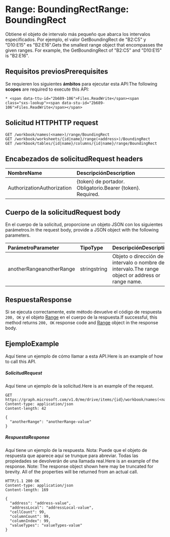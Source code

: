 # <a name="range-boundingrect"></a><span data-ttu-id="2b689-101">Range: BoundingRect</span><span class="sxs-lookup"><span data-stu-id="2b689-101">Range: BoundingRect</span></span>

<span data-ttu-id="2b689-p101">Obtiene el objeto de intervalo más pequeño que abarca los intervalos especificados. Por ejemplo, el valor GetBoundingRect de "B2:C5" y "D10:E15" es "B2:E16".</span><span class="sxs-lookup"><span data-stu-id="2b689-p101">Gets the smallest range object that encompasses the given ranges. For example, the GetBoundingRect of "B2:C5" and "D10:E15" is "B2:E16".</span></span>
## <a name="prerequisites"></a><span data-ttu-id="2b689-104">Requisitos previos</span><span class="sxs-lookup"><span data-stu-id="2b689-104">Prerequisites</span></span>
<span data-ttu-id="2b689-105">Se requieren los siguientes **ámbitos** para ejecutar esta API:</span><span class="sxs-lookup"><span data-stu-id="2b689-105">The following **scopes** are required to execute this API:</span></span> 

    * <span data-ttu-id="2b689-106">Files.ReadWrite</span><span class="sxs-lookup"><span data-stu-id="2b689-106">Files.ReadWrite</span></span>

## <a name="http-request"></a><span data-ttu-id="2b689-107">Solicitud HTTP</span><span class="sxs-lookup"><span data-stu-id="2b689-107">HTTP request</span></span>
<!-- { "blockType": "ignored" } -->
```http
GET /workbook/names(<name>)/range/BoundingRect
GET /workbook/worksheets/{id|name}/range(<address>)/BoundingRect
GET /workbook/tables/{id|name}/columns/{id|name}/range/BoundingRect

```
## <a name="request-headers"></a><span data-ttu-id="2b689-108">Encabezados de solicitud</span><span class="sxs-lookup"><span data-stu-id="2b689-108">Request headers</span></span>
| <span data-ttu-id="2b689-109">Nombre</span><span class="sxs-lookup"><span data-stu-id="2b689-109">Name</span></span>       | <span data-ttu-id="2b689-110">Descripción</span><span class="sxs-lookup"><span data-stu-id="2b689-110">Description</span></span>|
|:---------------|:----------|
| <span data-ttu-id="2b689-111">Authorization</span><span class="sxs-lookup"><span data-stu-id="2b689-111">Authorization</span></span>  | <span data-ttu-id="2b689-p102">{token} de portador. Obligatorio.</span><span class="sxs-lookup"><span data-stu-id="2b689-p102">Bearer {token}. Required.</span></span> |


## <a name="request-body"></a><span data-ttu-id="2b689-114">Cuerpo de la solicitud</span><span class="sxs-lookup"><span data-stu-id="2b689-114">Request body</span></span>
<span data-ttu-id="2b689-115">En el cuerpo de la solicitud, proporcione un objeto JSON con los siguientes parámetros.</span><span class="sxs-lookup"><span data-stu-id="2b689-115">In the request body, provide a JSON object with the following parameters.</span></span>

| <span data-ttu-id="2b689-116">Parámetro</span><span class="sxs-lookup"><span data-stu-id="2b689-116">Parameter</span></span>    | <span data-ttu-id="2b689-117">Tipo</span><span class="sxs-lookup"><span data-stu-id="2b689-117">Type</span></span>   |<span data-ttu-id="2b689-118">Descripción</span><span class="sxs-lookup"><span data-stu-id="2b689-118">Description</span></span>|
|:---------------|:--------|:----------|
|<span data-ttu-id="2b689-119">anotherRange</span><span class="sxs-lookup"><span data-stu-id="2b689-119">anotherRange</span></span>|<span data-ttu-id="2b689-120">string</span><span class="sxs-lookup"><span data-stu-id="2b689-120">string</span></span>|<span data-ttu-id="2b689-121">Objeto o dirección de intervalo o nombre de intervalo.</span><span class="sxs-lookup"><span data-stu-id="2b689-121">The range object or address or range name.</span></span>|

## <a name="response"></a><span data-ttu-id="2b689-122">Respuesta</span><span class="sxs-lookup"><span data-stu-id="2b689-122">Response</span></span>

<span data-ttu-id="2b689-123">Si se ejecuta correctamente, este método devuelve el código de respuesta `200, OK` y el objeto [Range](../resources/range.md) en el cuerpo de la respuesta.</span><span class="sxs-lookup"><span data-stu-id="2b689-123">If successful, this method returns `200, OK` response code and [Range](../resources/range.md) object in the response body.</span></span>

## <a name="example"></a><span data-ttu-id="2b689-124">Ejemplo</span><span class="sxs-lookup"><span data-stu-id="2b689-124">Example</span></span>
<span data-ttu-id="2b689-125">Aquí tiene un ejemplo de cómo llamar a esta API.</span><span class="sxs-lookup"><span data-stu-id="2b689-125">Here is an example of how to call this API.</span></span>
##### <a name="request"></a><span data-ttu-id="2b689-126">Solicitud</span><span class="sxs-lookup"><span data-stu-id="2b689-126">Request</span></span>
<span data-ttu-id="2b689-127">Aquí tiene un ejemplo de la solicitud.</span><span class="sxs-lookup"><span data-stu-id="2b689-127">Here is an example of the request.</span></span>
<!-- {
  "blockType": "request",
  "name": "range_boundingrect"
}-->
```http
GET https://graph.microsoft.com/v1.0/me/drive/items/{id}/workbook/names(<name>)/range/BoundingRect
Content-type: application/json
Content-length: 42

{
  "anotherRange": "anotherRange-value"
}
```

##### <a name="response"></a><span data-ttu-id="2b689-128">Respuesta</span><span class="sxs-lookup"><span data-stu-id="2b689-128">Response</span></span>
<span data-ttu-id="2b689-p103">Aquí tiene un ejemplo de la respuesta. Nota: Puede que el objeto de respuesta que aparece aquí se trunque para abreviar. Todas las propiedades se devolverán de una llamada real.</span><span class="sxs-lookup"><span data-stu-id="2b689-p103">Here is an example of the response. Note: The response object shown here may be truncated for brevity. All of the properties will be returned from an actual call.</span></span>
<!-- {
  "blockType": "response",
  "truncated": true,
  "@odata.type": "microsoft.graph.range"
} -->
```http
HTTP/1.1 200 OK
Content-type: application/json
Content-length: 169

{
  "address": "address-value",
  "addressLocal": "addressLocal-value",
  "cellCount": 99,
  "columnCount": 99,
  "columnIndex": 99,
  "valueTypes": "valueTypes-value"
}
```

<!-- uuid: 8fcb5dbc-d5aa-4681-8e31-b001d5168d79
2015-10-25 14:57:30 UTC -->
<!-- {
  "type": "#page.annotation",
  "description": "Range: BoundingRect",
  "keywords": "",
  "section": "documentation",
  "tocPath": ""
}-->